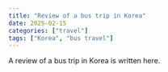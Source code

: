 ```yaml
---
title: "Review of a bus trip in Korea"
date: 2025-02-15
categories: ["travel"]
tags: ["Korea", "bus travel"]
---
```


A review of a bus trip in Korea is written here.